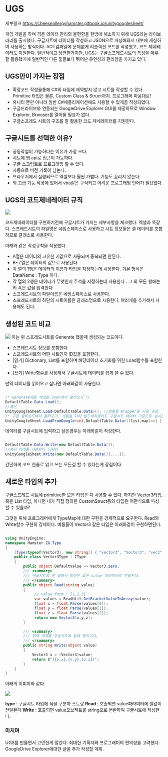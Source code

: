  
# UGS
 세부링크
 https://cheeseallergyhamster.gitbook.io/unitygooglesheet/
 
 게임 개발을 하며 겪은 데이터 관리의 불편함을 한방에 해소하기 위해 UGS라는 라이브러리를 출시했다. 구글시트에 데이터를 작성하고 JSON으로 파싱해와서 내부에 캐싱하여 사용하는 방식이다. AOT컴파일에 문제없게 리플렉션 코드를 작성했고, 코드 제네레이터도 지원한다. 일반적이고 당연한거지만, UGS는 구글스프레드시트의 특성을 매우 잘 활용했기에 일반적인 다른 툴들보다 뛰어난 유연성과 편리함을 가지고 있다.
 
## UGS만이 가지는 장점
 - 확장코드 작성을통해 C#의 타입에 제약받지 않고 시트를 작성할 수 있다. Primitive 타입은 물론, Custom Class & Struct까지. 프로그래머 마음대로!
 - 유니티 뿐만 아니라 일반 C#애플리케이션에도 사용할 수 있게끔 작성되었다. 
 - 구글드라이브와 연동되는 GoogleDrive Explorer GUI를 제공하므로 Window Explorer, Brwoser를 열어둘 필요가 없다.
 - 구글스프레드 시트의 구조를 잘 활용한 코드 제네레이터를 지원한다.
## 구글시트를 선택한 이유?
 
 - 공동작업이 가능하다는 이유가 가장 크다.
 - 시트에 웹 api로 접근이 가능하다. 
 - 구글 스크립트로 프로그래밍 할 수 있다.
 - 자동으로 버전 기록이 남는다.
 - 브라우저에서 실행되므로 엑셀보다 훨씬 가볍다. 기능도 꿇리지 않는다.
 - 외 고급 기능 작성에 있어서 vba같은 구식되고 어려운 프로그래밍 언어가 필요없다.
 
## UGS의 코드제네레이터 규칙
 ![](https://i.imgur.com/5YyWzEz.png)
 
  코드제네레이터를 구현하기전헤 구글시트가 가지는 세부사항을 체크했다.
  엑셀과 똑같다. 스프레드시트의 파일명은 네임스페이스로 사용하고 시트 정보들은
  셀 데이터를 포함하므로 클래스로 사용한다.

  아래와 같은 작성규칙을 적용했다.
 - A열은 데이터의 고유한 키값으로 사용되며 중복되면 안된다.
 - B~Z열은 데이터의 값으로 사용된다.
 - 각 열의 1행은 데이터의 이름과 타입을 지정하는데 사용한다. 기본 형식은 DataName : Type 이다.
 - 각 열의 2행은 데이터가 무엇인지 주석을 지정하는데 사용한다 .
그 외 모든 행에는 키 혹은 값을 입력한다.
 - 스프레드시트의 파일이름은 네임스페이스로 사용한다.
 - 스프레드시트의 하단의 시트이름은 클래스명으로 사용한다. 여러개를 추가해서 사용해도 된다. 

## 생성된 코드 비교
 ![](https://i.imgur.com/a39d4hU.png)
 이는 위 스프레드시트를 Generate 했을때 생성되는 코드이다.
 - 스프레드시트 정보를 포함한다.
 - 스프레드시트의 어떤 시트인지 ID값을 포함한다.
 - [읽기] Dictionary, List를 포함하며 해당데이터 초기화를 위한 Load함수를 포함한다.
 - [쓰기] Write함수를 사용해서 구글시트에 데이터를 쉽게 쓸 수 있다.



만약 데이터를 읽어오고 싶다면 아래와같이 사용한다.
```cs

/* Generate해둔 캐싱된 Json에서 불러오기 */
DefaultTable.Data.Load(); 
//혹은
UnityGoogleSheet.Load<DefaultTable.Data>(); //보통을 Wrapper를 사용 권장. (위와 같은함수) 
/* 구글 클라우드에서 불러오기. 게임을 다시 빌드하지않아도 구글시트 데이터 기준으로 실시간으로 데이터 로드가 된다. */
UnityGoogleSheet.LoadFromGoogle<int,DefaultTable.Data>((list,map)=>{ }, false);
```
  
데이터를 구글시트에 입력하고 싶은경우는 아래와같이 작성한다.
```cs

DefaultTable.Data.Write(new DefaultTable.Data());
//혹은 아래를 사용한다 (권장)
UnityGoogleSheet.Write(new DefaultTable.Data(){....}); 
```

간단하게 코드 한줄로 읽고 쓰는 모든걸 할 수 있다는게 장점이다.


## 새로운 타입의 추가

구글스프레드 시트에 primitive한 모든 타입은 다 사용할 수 있다. 하지만 Vector3타입, 혹은 List<Vector3> 타입, 아니면 내가 직접 정의한 CustomStruct등의 타입은 어떤식으로 파싱할 수 있을까?

그것을 위해 프로그래머에게 TypeMap에 대한 구현을 강제적으로 요구한다. Read와 Write함수 구현의 강제이다. 예를들어 Vector3 같은 타입은 아래와같이 구현하면된다.

```cs

using UnityEngine; 
namespace Hamster.ZG.Type
{ 
    [Type(typeof(Vector3), new string[] { "vector3", "Vector3", "vec3" })]
    public class Vector3Type : IType
    {
        public object DefaultValue => Vector3.zero;
        /// <summary>
        /// 구글시트의 한 셀에서 읽어온 값은 value 파라미터로 전달된다.
        /// </summary> 
        public object Read(string value)
        {
             // value form : [1,2,3] 
             var values = ReadUtil.GetBracketValueToArray(value);
             float x = float.Parse(values[0]);
             float y = float.Parse(values[1]);
             float z = float.Parse(values[2]); 
             return new Vector3(x,y,z);
        }

        /// <summary>
        /// 현재 객체를 구글시트에 쓸때 형식이다.
        /// </summary> 
        public string Write(object value)
        {
            Vector3 v = (Vector3)value;
            return $"[{v.x},{v.y},{v.z}]";
        }
    }
}
```

아래의 이미지와 같다.

![](https://i.imgur.com/wg9IvVI.png)


**type** : 구글시트 타입에 적을 구분자 스트링
**Read** : 호출되면 value파라미터에 셀값이 전달된다
**Write** : 호출되면 value오브젝트를 string으로 변환하여 구글시트에 작성한다.

### 마치며
 UGS를 만들면서 고민한게 많았다. 최대한 기획자와 프로그래머의 편의성을 고려했다. GoogleDrive Explorer에대한 글을 추가 작성할 계획.